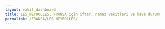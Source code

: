 ```yaml
---
layout: vakit_dashboard
title: LES_NEYROLLES, FRANSA için iftar, namaz vakitleri ve hava durumu - ilçe/eyalet seç
permalink: /FRANSA/LES_NEYROLLES/
---
```


<script type="text/javascript">
  var GLOBAL_COUNTRY = 'FRANSA';
  var GLOBAL_CITY = 'LES_NEYROLLES';
  var GLOBAL_STATE = '';
  var lat = 72;
  var lon = 21;
</script>
